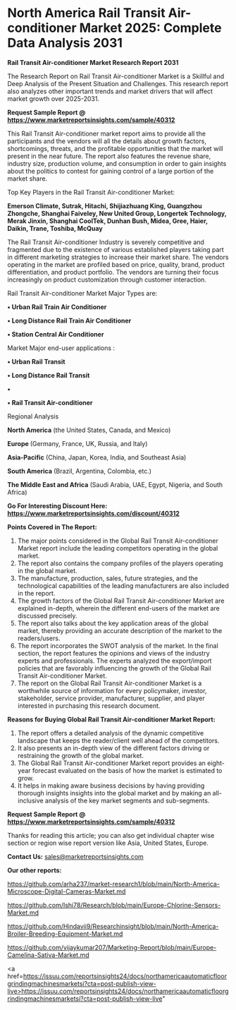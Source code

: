 # North America Rail Transit Air-conditioner Market 2025: Complete Data Analysis 2031

<strong>Rail Transit Air-conditioner Market Research Report 2031</strong>

The Research Report on Rail Transit Air-conditioner Market is a Skillful and Deep Analysis of the Present Situation and Challenges. This research report also analyzes other important trends and market drivers that will affect market growth over 2025-2031.

<strong>Request Sample Report @ <a href=https://www.marketreportsinsights.com/sample/40312>https://www.marketreportsinsights.com/sample/40312</a></strong>

This Rail Transit Air-conditioner market report aims to provide all the participants and the vendors will all the details about growth factors, shortcomings, threats, and the profitable opportunities that the market will present in the near future. The report also features the revenue share, industry size, production volume, and consumption in order to gain insights about the politics to contest for gaining control of a large portion of the market share.

Top Key Players in the Rail Transit Air-conditioner Market:

<strong>Emerson Climate, Sutrak, Hitachi, Shijiazhuang King, Guangzhou Zhongche, Shanghai Faiveley, New United Group, Longertek Technology, Merak Jinxin, Shanghai CoolTek, Dunhan Bush, Midea, Gree, Haier, Daikin, Trane, Toshiba, McQuay</strong>

The Rail Transit Air-conditioner Industry is severely competitive and fragmented due to the existence of various established players taking part in different marketing strategies to increase their market share. The vendors operating in the market are profiled based on price, quality, brand, product differentiation, and product portfolio. The vendors are turning their focus increasingly on product customization through customer interaction.

Rail Transit Air-conditioner Market Major Types are:

<strong>•  Urban Rail Train Air Conditioner

•  Long Distance Rail Train Air Conditioner

•  Station Central Air Conditioner</strong>

Market Major end-user applications :

<strong>•  Urban Rail Transit

•  Long Distance Rail Transit

•  

•  Rail Transit Air-conditioner</strong>

Regional Analysis

</u><strong><b>North America</b></strong> (the United States, Canada, and Mexico)

<strong><b>Europe </b></strong>(Germany, France, UK, Russia, and Italy)

<strong><b>Asia-Pacific</b></strong> (China, Japan, Korea, India, and Southeast Asia)

<strong><b>South America</b></strong> (Brazil, Argentina, Colombia, etc.)

<strong><b>The Middle East and Africa</b></strong> (Saudi Arabia, UAE, Egypt, Nigeria, and South Africa)

<strong>Go For Interesting Discount Here: <a href=https://www.marketreportsinsights.com/discount/40312>https://www.marketreportsinsights.com/discount/40312</a></strong>

<strong>Points Covered in The Report:</strong>
<ol>
  <li>The major points considered in the Global Rail Transit Air-conditioner Market report include the leading competitors operating in the global market.</li>
  <li>The report also contains the company profiles of the players operating in the global market.</li>
  <li>The manufacture, production, sales, future strategies, and the technological capabilities of the leading manufacturers are also included in the report.</li>
  <li>The growth factors of the Global Rail Transit Air-conditioner Market are explained in-depth, wherein the different end-users of the market are discussed precisely.</li>
  <li>The report also talks about the key application areas of the global market, thereby providing an accurate description of the market to the readers/users.</li>
  <li>The report incorporates the SWOT analysis of the market. In the final section, the report features the opinions and views of the industry experts and professionals. The experts analyzed the export/import policies that are favorably influencing the growth of the Global Rail Transit Air-conditioner Market.</li>
  <li>The report on the Global Rail Transit Air-conditioner Market is a worthwhile source of information for every policymaker, investor, stakeholder, service provider, manufacturer, supplier, and player interested in purchasing this research document.</li>
</ol>
<strong>Reasons for Buying Global Rail Transit Air-conditioner Market Report:</strong>

<ol>
  <li>The report offers a detailed analysis of the dynamic competitive landscape that keeps the reader/client well ahead of the competitors.</li>
  <li>It also presents an in-depth view of the different factors driving or restraining the growth of the global market.</li>
  <li>The Global Rail Transit Air-conditioner Market report provides an eight-year forecast evaluated on the basis of how the market is estimated to grow.</li>
  <li>It helps in making aware business decisions by having providing thorough insights insights into the global market and by making an all-inclusive analysis of the key market segments and sub-segments.</li>
</ol>
<strong>Request Sample Report @ <a href=https://www.marketreportsinsights.com/sample/40312>https://www.marketreportsinsights.com/sample/40312</a></strong>


Thanks for reading this article; you can also get individual chapter wise section or region wise report version like Asia, United States, Europe.

<strong>Contact Us:</strong>
sales@marketreportsinsights.com

<strong>Our other reports:</strong>

<a href=https://github.com/arha237/market-research1/blob/main/North-America-Microscope-Digital-Cameras-Market.md>https://github.com/arha237/market-research1/blob/main/North-America-Microscope-Digital-Cameras-Market.md</a>

<a href=https://github.com/Ishi78/Research/blob/main/Europe-Chlorine-Sensors-Market.md>https://github.com/Ishi78/Research/blob/main/Europe-Chlorine-Sensors-Market.md</a>

<a href=https://github.com/Hindavii9/Researchinsight/blob/main/North-America-Broiler-Breeding-Equipment-Market.md>https://github.com/Hindavii9/Researchinsight/blob/main/North-America-Broiler-Breeding-Equipment-Market.md</a>

<a href=https://github.com/vijaykumar207/Marketing-Report/blob/main/Europe-Camelina-Sativa-Market.md>https://github.com/vijaykumar207/Marketing-Report/blob/main/Europe-Camelina-Sativa-Market.md</a>

<a href=https://issuu.com/reportsinsights24/docs/northamericaautomaticfloorgrindingmachinesmarketsi?cta=post-publish-view-live>https://issuu.com/reportsinsights24/docs/northamericaautomaticfloorgrindingmachinesmarketsi?cta=post-publish-view-live</a>"
